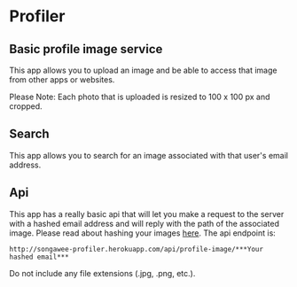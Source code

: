 Profiler
========

## Basic profile image service

This app allows you to upload an image and be able to access that image from other apps or websites.

Please Note: Each photo that is uploaded is resized to 100 x 100 px and cropped.

## Search

This app allows you to search for an image associated with that user's email address.

## Api

This app has a really basic api that will let you make a request to the server with a hashed email address and will reply with the path of the associated image. Please read about hashing your images [here](http://en.gravatar.com/site/implement/hash/). The api endpoint is:

````
http://songawee-profiler.herokuapp.com/api/profile-image/***Your hashed email***
````

Do not include any file extensions (.jpg, .png, etc.).

